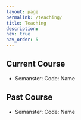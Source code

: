 ```yaml
---
layout: page
permalink: /teaching/
title: Teaching
description:
nav: true
nav_order: 5
---
```


<div class="publications">

<h2>Current Course</h2>

  - Semanster: Code: Name

<h2>Past Course</h2>

  - Semanster: Code: Name
